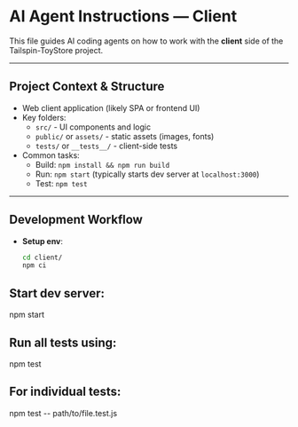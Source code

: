 # AI Agent Instructions — Client

This file guides AI coding agents on how to work with the **client** side of the Tailspin-ToyStore project.

---

## Project Context & Structure

- Web client application (likely SPA or frontend UI)
- Key folders:
  - `src/` - UI components and logic
  - `public/` or `assets/` - static assets (images, fonts)
  - `tests/` or `__tests__/` - client-side tests
- Common tasks:
  - Build: `npm install && npm run build`
  - Run: `npm start` (typically starts dev server at `localhost:3000`)
  - Test: `npm test`

---

## Development Workflow

- **Setup env**:
  ```bash
  cd client/
  npm ci

## Start dev server:

npm start

## Run all tests using:

npm test


## For individual tests:

npm test -- path/to/file.test.js
